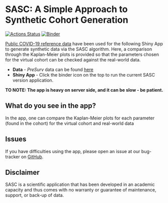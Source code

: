 # SASC:  A Simple Approach to Synthetic Cohort Generation
[![Actions Status](https://github.com/Fraunhofer-ITMP/SASC/workflows/repo2docker/badge.svg)](https://github.com/Fraunhofer-ITMP/SASC/actions) [![Binder](https://mybinder.org/badge_logo.svg)](https://mybinder.org/v2/gh/Fraunhofer-ITMP/SASC/main?urlpath=shiny/)

[Public COVID-19 reference data](https://github.com/HAIRLAB/Pre_Surv_COVID_19/tree/master/data) have been used for the following Shiny App to generate synthetic data via the SASC algorithm. Here, a comparison through the Kaplan-Meier plots is provided so that the parameters chosen for the virtual cohort can be checked against the real-world data.

- **Data** - *PreSurv* data can be found [here](https://github.com/HAIRLAB/Pre_Surv_COVID_19/tree/master/data)
- **Shiny App** - Click the binder icon on the top to run the current SASC version application.

<b>TO NOTE: The app is heavy on server side, and it can be slow - be patient.</b> 

## What do you see in the app?
In the app, one can compare the Kaplan-Meier plots for each parameter (found in the cohort) for the virtual cohort and real-world data


## Issues
If you have difficulties using the app, please open an issue at our bug-tracker on [GitHub](https://github.com/Fraunhofer-ITMP/SASC/issues).


## Disclaimer
SASC is a scientific application that has been developed in an academic capacity and thus comes with no warranty or guarantee of maintenance, support, or back-up of data.
